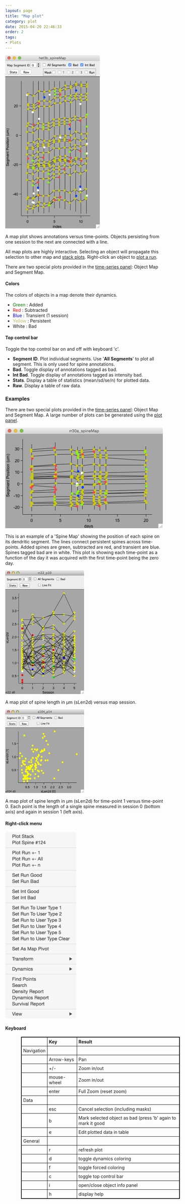 ```yaml
---
layout: page
title: "Map plot"
category: plot
date: 2015-04-20 22:46:33
order: 2
tags:
- Plots
---
```


<style>
table{
    border-collapse: collapse;
    border:1px solid #000000;
    margin-left:50px
}

th{
    border:1px solid #000000;
    padding: 5px;
}

td{
    border:1px solid #000000;
    padding: 5px;
}
</style>


<IMG class="img-float-right" SRC="images/mm3/map-plot/map-plot0.png" WIDTH="300">

A map plot shows annotations versus time-points. Objects persisting from one session to the next are connected with a line.

All map plots are highly interactive. Selecting an object will propagate this selection to other map and [stack plots][2]. Right-click an object to [plot a run][4].

There are two special plots provided in the [time-series panel][3]: Object Map and Segment Map.

#### Colors

The colors of objects in a map denote their dynamics.

 - <span style="color:green">Green</span> : Added
 - <span style="color:red">Red</span> : Subtracted
 - <span style="color:blue">Blue</span> : Transient (1 session)
 - <span style="color:DarkKhaki ">Yellow</span> : Persistent
 - White : Bad
 
#### Top control bar

Toggle the top control bar on and off with keyboard 'c'. 

 - **Segment ID**. Plot individual segments. Use '**All Segments**' to plot all segment. This is only used for spine annotations.
 - **Bad**. Toggle display of annotations tagged as bad.
 - **Int Bad**. Toggle display of annotations tagged as intensity bad.
 - **Stats**. Display a table of statistics (mean/sd/se/n) for plotted data.
 - **Raw**. Display a table of raw data.
 
### Examples

There are two special plots provided in the [time-series panel][3]: Object Map and Segment Map. A large number of plots can be generated using the [plot panel][1].

<IMG class="img-float-left" SRC="images/mm3/map-plot/map-plot-days.png" WIDTH="500">

This is an example of a 'Spine Map' showing the position of each spine on its dendritic segment. The lines connect persistent spines across time-points. Added spines are green, subtracted are red, and transient are blue. Spines tagged bad are in white. This plot is showing each time-point as a function of the day it was acquired with the first time-point being the zero day.
 
<div class="print-page-break"></div>

<IMG class="img-float-left" SRC="images/mm3/mm3-map1-plot.png" WIDTH="250">

A map plot of spine length in &mu;m (sLen2d) versus map session.

<div class="print-page-break"></div>

<IMG class="img-float-left" SRC="images/mm3/mm3-map2-plot.png" WIDTH="250">

A map plot of spine length in &mu;m (sLen2d) for time-point 1 versus time-point 0. Each point is the length of a single spine measured in session 0 (bottom axis) and again in session 1 (left axis).

<div class="print-page-break"></div>

#### Right-click menu

<IMG class="img-float-right" SRC="images/mm3/map-plot/map-plot-right-click.png" WIDTH="225">

<div class="print-page-break"></div>

#### Keyboard

|	|Key	|Result
| :------ | :-------------- | :-------------
|Navigation
|				|Arrow-keys		|Pan
|				|+/-			|Zoom in/out
|				|mouse-wheel	|Zoom in/out
|				|enter			|Full Zoom (reset zoom)
|Data
|				|esc			|Cancel selection (including masks)
|				|b				|Mark selected object as bad (press 'b' again to mark it good
|				|e				|Edit plotted data in table
|General
|				|r				|refresh plot
|				|d				|toggle dynamics coloring
|				|f				|toggle forced coloring
|				|c				|toggle top control bar
|				|i				|open/close object info panel
|				|h				|display help


<div class="print-page-break"></div>

[1]: plot-panel
[2]: stack-plot
[3]: time-series-panel
[4]: run-plot

